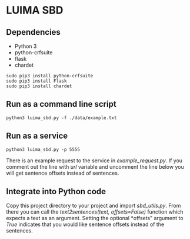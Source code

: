 # LUIMA SBD

## Dependencies
* Python 3
* python-crfsuite
* flask
* chardet

```
sudo pip3 install python-crfsuite
sudo pip3 install Flask
sudo pip3 install chardet
```


## Run as a command line script

```
python3 luima_sbd.py -f ./data/example.txt
```

## Run as a service

```
python3 luima_sbd.py -p 5555
```

There is an example request to the service in *example_request.py*. If you
comment out the line with *url* variable and uncomment the line below you will
get sentence offsets instead of sentences.

## Integrate into Python code
Copy this project directory to your project and import *sbd_utils.py*. From
there you can call the *text2sentences(text, offsets=False)* function which
expects a text as an argument. Setting the optional *offsets" argument to
*True* indicates that you would like sentence offsets instead of the sentences.